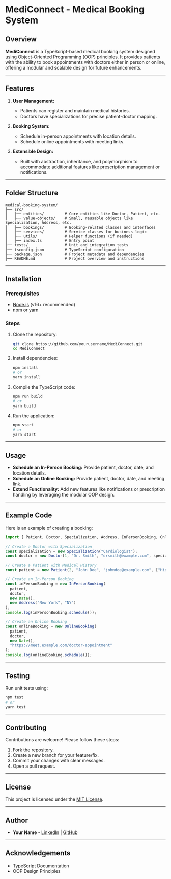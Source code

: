 # MediConnect - Medical Booking System

## Overview
**MediConnect** is a TypeScript-based medical booking system designed using Object-Oriented Programming (OOP) principles. It provides patients with the ability to book appointments with doctors either in person or online, offering a modular and scalable design for future enhancements.

---

## Features
1. **User Management:**
   - Patients can register and maintain medical histories.
   - Doctors have specializations for precise patient-doctor mapping.

2. **Booking System:**
   - Schedule in-person appointments with location details.
   - Schedule online appointments with meeting links.

3. **Extensible Design:**
   - Built with abstraction, inheritance, and polymorphism to accommodate additional features like prescription management or notifications.

---

## Folder Structure
```
medical-booking-system/
├── src/
│   ├── entities/         # Core entities like Doctor, Patient, etc.
│   ├── value-objects/    # Small, reusable objects like Specialization, Address, etc.
│   ├── bookings/         # Booking-related classes and interfaces
│   ├── services/         # Service classes for business logic
│   ├── utils/            # Helper functions (if needed)
│   ├── index.ts          # Entry point
├── tests/                # Unit and integration tests
├── tsconfig.json         # TypeScript configuration
├── package.json          # Project metadata and dependencies
├── README.md             # Project overview and instructions
```

---

## Installation
### Prerequisites
- [Node.js](https://nodejs.org/) (v16+ recommended)
- [npm](https://www.npmjs.com/) or [yarn](https://yarnpkg.com/)

### Steps
1. Clone the repository:
   ```bash
   git clone https://github.com/yourusername/MediConnect.git
   cd MediConnect
   ```

2. Install dependencies:
   ```bash
   npm install
   # or
   yarn install
   ```

3. Compile the TypeScript code:
   ```bash
   npm run build
   # or
   yarn build
   ```

4. Run the application:
   ```bash
   npm start
   # or
   yarn start
   ```

---

## Usage
- **Schedule an In-Person Booking:** Provide patient, doctor, date, and location details.
- **Schedule an Online Booking:** Provide patient, doctor, date, and meeting link.
- **Extend Functionality:** Add new features like notifications or prescription handling by leveraging the modular OOP design.

---

## Example Code
Here is an example of creating a booking:
```typescript
import { Patient, Doctor, Specialization, Address, InPersonBooking, OnlineBooking } from './src';

// Create a Doctor with Specialization
const specialization = new Specialization("Cardiologist");
const doctor = new Doctor(1, "Dr. Smith", "drsmith@example.com", specialization);

// Create a Patient with Medical History
const patient = new Patient(2, "John Doe", "johndoe@example.com", ["High Blood Pressure"]);

// Create an In-Person Booking
const inPersonBooking = new InPersonBooking(
  patient,
  doctor,
  new Date(),
  new Address("New York", "NY")
);
console.log(inPersonBooking.schedule());

// Create an Online Booking
const onlineBooking = new OnlineBooking(
  patient,
  doctor,
  new Date(),
  "https://meet.example.com/doctor-appointment"
);
console.log(onlineBooking.schedule());
```

---

## Testing
Run unit tests using:
```bash
npm test
# or
yarn test
```

---

## Contributing
Contributions are welcome! Please follow these steps:
1. Fork the repository.
2. Create a new branch for your feature/fix.
3. Commit your changes with clear messages.
4. Open a pull request.

---

## License
This project is licensed under the [MIT License](LICENSE).

---

## Author
- **Your Name** - [LinkedIn](https://linkedin.com/in/yourprofile) | [GitHub](https://github.com/yourusername)

---

## Acknowledgements
- TypeScript Documentation
- OOP Design Principles

